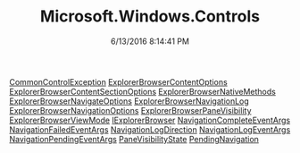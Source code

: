﻿---
title: Microsoft.Windows.Controls
date: 6/13/2016 8:14:41 PM
---

[CommonControlException](T-Microsoft.Windows.Controls.CommonControlException.html)
[ExplorerBrowserContentOptions](T-Microsoft.Windows.Controls.ExplorerBrowserContentOptions.html)
[ExplorerBrowserContentSectionOptions](T-Microsoft.Windows.Controls.ExplorerBrowserContentSectionOptions.html)
[ExplorerBrowserNativeMethods](T-Microsoft.Windows.Controls.ExplorerBrowserNativeMethods.html)
[ExplorerBrowserNavigateOptions](T-Microsoft.Windows.Controls.ExplorerBrowserNavigateOptions.html)
[ExplorerBrowserNavigationLog](T-Microsoft.Windows.Controls.ExplorerBrowserNavigationLog.html)
[ExplorerBrowserNavigationOptions](T-Microsoft.Windows.Controls.ExplorerBrowserNavigationOptions.html)
[ExplorerBrowserPaneVisibility](T-Microsoft.Windows.Controls.ExplorerBrowserPaneVisibility.html)
[ExplorerBrowserViewMode](T-Microsoft.Windows.Controls.ExplorerBrowserViewMode.html)
[IExplorerBrowser](T-Microsoft.Windows.Controls.IExplorerBrowser.html)
[NavigationCompleteEventArgs](T-Microsoft.Windows.Controls.NavigationCompleteEventArgs.html)
[NavigationFailedEventArgs](T-Microsoft.Windows.Controls.NavigationFailedEventArgs.html)
[NavigationLogDirection](T-Microsoft.Windows.Controls.NavigationLogDirection.html)
[NavigationLogEventArgs](T-Microsoft.Windows.Controls.NavigationLogEventArgs.html)
[NavigationPendingEventArgs](T-Microsoft.Windows.Controls.NavigationPendingEventArgs.html)
[PaneVisibilityState](T-Microsoft.Windows.Controls.PaneVisibilityState.html)
[PendingNavigation](T-Microsoft.Windows.Controls.PendingNavigation.html)
